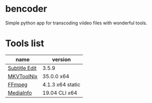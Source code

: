 # bencoder

Simple python app for transcoding viideo files with wonderful tools.

# Tools list

| name | version | 
| --------- | ------- |
| [Subtitle Edit](https://www.nikse.dk/subtitleedit) | 3.5.9 |
| [MKVToolNix](https://mkvtoolnix.download/) | 35.0.0 x64 |
| [FFmpeg](https://www.ffmpeg.org/) | 4.1.3 x64 static |
| [MediaInfo](https://mediaarea.net/en/MediaInfo/Download) | 19.04 CLI x64 |